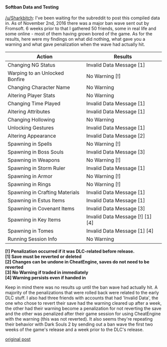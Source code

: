 #### Softban Data and Testing
[/u/Sharkbitch](https://www.reddit.com/user/Sharkbitch):
I've been waiting for the subreddit to post this compiled data in. As of November 2nd, 2016 there was a major ban wave sent out by Fromsoft. 6 weeks prior to that I gathered 50 friends, some in real life and some online - most of them having grown bored of the game. As for the results, here were my findings on what did nothing, what gave you a warning and what gave penalization when the wave had actually hit.

 Action | Results
------- | --------
Changing NG Status | Invalid Data Message [1]
Warping to an Unlocked Bonfire | No Warning [!]
Changing Character Name | No Warning
Altering Player Stats | No Warning
Changing Time Played | Invalid Data Message [1]
Altering Attributes | Invalid Data Message [1]
Changing Hollowing | No Warning
Unlocking Gestures | Invalid Data Message [1]
Altering Appearance | Invalid Data Message [2]
Spawning in Spells | No Warning [!]
Spawning in Boss Souls | Invalid Data Message [3]
Spawning in Weapons | No Warning [!]
Spawning in Storm Ruler | Invalid Data Message [1]
Spawning in Armor | No Warning [!]
Spawning in Rings | No Warning [!]
Spawning in Crafting Materials | Invalid Data Message [1]
Spawning in Estus Items | Invalid Data Message [1]
Spawning in Covenant Items | Invalid Data Message [3]
Spawning in Key Items | Invalid Data Message [!] [1] [4]
Spawning in Tomes | Invalid Data Message [1] [4]
Running Session Info | No Warning

**[!] Penalization occurred if it was DLC-related before release.  
[1] Save must be reverted or deleted  
[2] Changes can be undone in CheatEngine, saves do not need to be reverted  
[3] No Warning if traded in immediately  
[4] Warning persists even if handed in**  

Keep in mind there was no results up until the ban wave had actually hit. A majority of the penalizations that were rolled back were related to the early DLC stuff. I also had three friends with accounts that had 'Invalid Data', the one who chose to revert their save had the warning cleared up after a week, the other had their warning become a penalization for not reverting the save and the other was penalized after their game session for using CheatEngine with the warning (this was not reverted). It also seems they're repeating their behavior with Dark Souls 2 by sending out a ban wave the first two weeks of the game's release and a week prior to the DLC's release.

[original post](https://www.reddit.com/r/opensouls3/comments/5gc9cb/softban_data_and_testing/)
